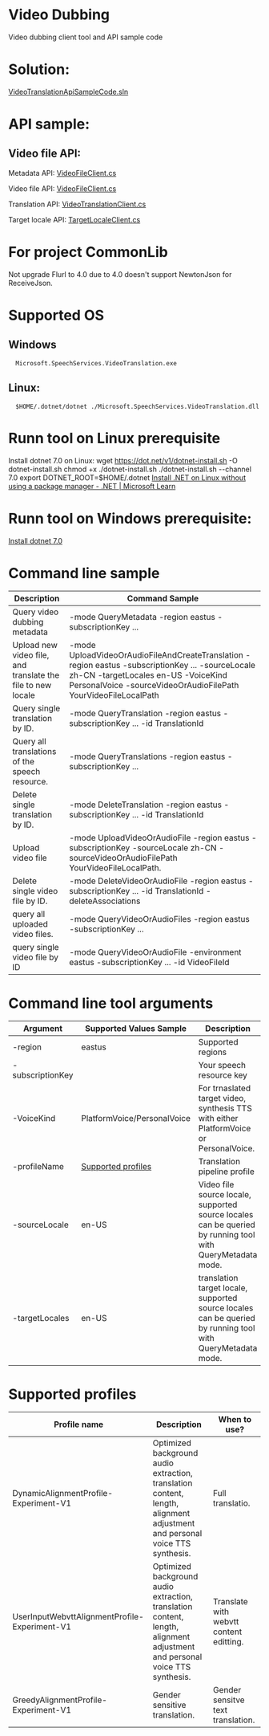 # Video Dubbing

Video dubbing client tool and API sample code

# Solution:
   [VideoTranslationApiSampleCode.sln](VideoTranslationApiSampleCode\VideoTranslationApiSampleCode.sln)


# API sample:

## Video file API:
   Metadata API: [VideoFileClient.cs](VideoTranslationApiSampleCode\VideoTranslationLib\VideoTranslationMetadataClient.cs)

   Video file API: [VideoFileClient.cs](VideoTranslationApiSampleCode\VideoTranslationLib\VideoFileClient.cs)

   Translation API: [VideoTranslationClient.cs](VideoTranslationApiSampleCode\VideoTranslationLib\VideoTranslationClient.cs)

   Target locale API: [TargetLocaleClient.cs](VideoTranslationApiSampleCode\VideoTranslationLib\TargetLocaleClient.cs)

# For project CommonLib
   Not upgrade Flurl to 4.0 due to 4.0 doesn't support NewtonJson for ReceiveJson.

# Supported OS
   ## Windows
      Microsoft.SpeechServices.VideoTranslation.exe
   ## Linux:
      $HOME/.dotnet/dotnet ./Microsoft.SpeechServices.VideoTranslation.dll

# Runn tool on Linux prerequisite
   Install dotnet 7.0 on Linux:
      wget https://dot.net/v1/dotnet-install.sh -O dotnet-install.sh
      chmod +x ./dotnet-install.sh
      ./dotnet-install.sh --channel 7.0
      export DOTNET_ROOT=$HOME/.dotnet
   [Install .NET on Linux without using a package manager - .NET | Microsoft Learn](https://learn.microsoft.com/en-us/dotnet/core/install/linux-scripted-manual#scripted-install)


# Runn tool on Windows prerequisite:
   [Install dotnet 7.0](https://dotnet.microsoft.com/en-us/download/dotnet/7.0)

# Command line sample
   | Description | Command Sample |
   | ------------ | -------------- |
   | Query video dubbing metadata | -mode QueryMetadata -region eastus -subscriptionKey ... |
   | Upload new video file, and translate the file to new locale | -mode UploadVideoOrAudioFileAndCreateTranslation -region eastus -subscriptionKey ... -sourceLocale zh-CN -targetLocales en-US -VoiceKind PersonalVoice -sourceVideoOrAudioFilePath YourVideoFileLocalPath |
   | Query single translation by ID. | -mode QueryTranslation -region eastus -subscriptionKey ... -id TranslationId |
   | Query all translations of the speech resource. | -mode QueryTranslations -region eastus -subscriptionKey ... |
   | Delete single translation by ID. | -mode DeleteTranslation -region eastus -subscriptionKey ... -id TranslationId |
   | Upload video file | -mode UploadVideoOrAudioFile -region eastus -subscriptionKey -sourceLocale zh-CN -sourceVideoOrAudioFilePath YourVideoFileLocalPath. |
   | Delete single video file by ID. |-mode DeleteVideoOrAudioFile -region eastus -subscriptionKey ... -id TranslationId -deleteAssociations |
   | query all uploaded video files. | -mode QueryVideoOrAudioFiles -region eastus -subscriptionKey ... |
   | query single video file by ID | -mode QueryVideoOrAudioFile -environment eastus -subscriptionKey ... -id VideoFileId |

# Command line tool arguments
   | Argument | Supported Values Sample | Description |
   | -------- | ---------------- | ----------- |
   | -region  | eastus | Supported regions |
   | -subscriptionKey | | Your speech resource key |
   | -VoiceKind | PlatformVoice/PersonalVoice | For trnaslated target video, synthesis TTS with either PlatformVoice or PersonalVoice. |
   | -profileName | [Supported profiles](#Supported-profiles) | Translation pipeline profile |
   | -sourceLocale | en-US | Video file source locale, supported source locales can be queried by running tool with QueryMetadata mode. |
   | -targetLocales | en-US | translation target locale, supported source locales can be queried by running tool with QueryMetadata mode. |

# Supported profiles
   | Profile name | Description | When to use? |
   | ------------ | ----------- | ------------ |
   | DynamicAlignmentProfile-Experiment-V1  | Optimized background audio extraction, translation content, length, alignment adjustment and personal voice TTS synthesis. | Full translatio. |
   | UserInputWebvttAlignmentProfile-Experiment-V1 | Optimized background audio extraction, translation content, length, alignment adjustment and personal voice TTS synthesis. | Translate with webvtt content editting. |
   | GreedyAlignmentProfile-Experiment-V1 | Gender sensitive translation. | Gender sensitve text translation. |
